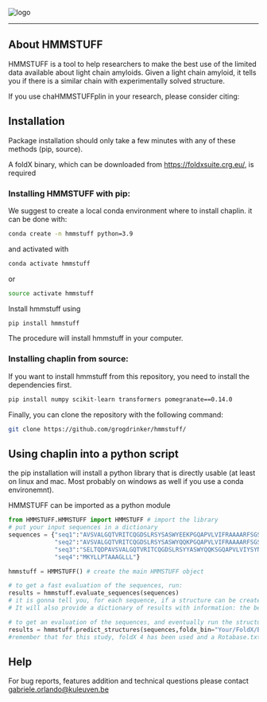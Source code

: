 ![logo](logo.png)

---

## About HMMSTUFF

HMMSTUFF is a tool to help researchers to make the best use of the limited data available about light chain amyloids.
Given a light chain amyloid, it tells you if there is a similar chain with experimentally solved structure.

If you use chaHMMSTUFFplin in your research, please consider citing:


## Installation

Package installation should only take a few minutes with any of these methods (pip, source).

A foldX binary, which can be downloaded from https://foldxsuite.crg.eu/, is required

### Installing HMMSTUFF with pip:

We suggest to create a local conda environment where to install chaplin. it can be done with:

```sh
conda create -n hmmstuff python=3.9
```
and activated with

```sh
conda activate hmmstuff
```

or

```sh
source activate hmmstuff
```

Install hmmstuff using

```sh
pip install hmmstuff
```

The procedure will install hmmstuff in your computer.

### Installing chaplin from source:

If you want to install hmmstuff from this repository, you need to install the dependencies first.

```sh
pip install numpy scikit-learn transformers pomegranate==0.14.0
```

Finally, you can clone the repository with the following command:

```sh
git clone https://github.com/grogdrinker/hmmstuff/
```

## Using chaplin into a python script

the pip installation will install a python library that is directly usable (at least on linux and mac. Most probably on windows as well if you use a conda environemnt).

HMMSTUFF can be imported as a python module

```python
from HMMSTUFF.HMMSTUFF import HMMSTUFF # import the library
# put your input sequences in a dictionary
sequences = {"seq1":"AVSVALGQTVRITCQGDSLRSYSASWYEEKPGQAPVLVIFRAAAARFSGSSSGNTASLTITGAQAEDEADYYCNSRDSSANHQAAAAVFGGGTKLTV",
             "seq2":"AVSVALGQTVRITCQGDSLRSYSASWYQQKPGQAPVLVIFRAAAARFSGSSSGNTASLTITGAQAEDEADYYCNSRDSSANHVFGGGTKLTV",
             "seq3":"SELTQDPAVSVALGQTVRITCQGDSLRSYYASWYQQKSGQAPVLVIYSYNNRPSGIPDRFSGSNSGNTASLTITGAQAEDEADYYCNSRDSSGHHLVFGGGTKLTVLGQPKAAPS",
             "seq4":"MKYLLPTAAAGLLL"} 

hmmstuff = HMMSTUFF() # create the main HMMSTUFF object

# to get a fast evaluation of the sequences, run:
results = hmmstuff.evaluate_sequences(sequences)
# it is gonna tell you, for each sequence, if a structure can be created or not.
# It will also provide a dictionary of results with information: the best template (even if not good enouth to run a structure), the score of the HMM and an alignment with the best template

# to get an evaluation of the sequences, and eventually run the structure prediction, run:
results = hmmstuff.predict_structures(sequences,foldx_bin="Your/FoldX/Bin/path",folder_out_pdbs="Your/output/path/")
#remember that for this study, foldX 4 has been used and a Rotabase.txt file is required to be found in the same folder of the FoldX binary. The code might work with FoldX5 as well, but it has not been tested.

```

## Help

For bug reports, features addition and technical questions please contact gabriele.orlando@kuleuven.be
